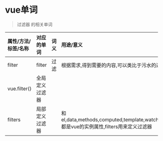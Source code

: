 # vue单词

> 过滤器 的相关单词

| 属性/方法/标签/名称 | 对应的单词 | 词义 | 用途/意义 |
| :--- | :--- | :--- | :--- |
| filter | filter | 过滤 | 根据需求,得到需要的内容,可以类比于污水的过滤 |
| vue.filter\(\) | 全局定义过滤器 |  |  |
| filters | 局部定义过滤器 |  | 和el,data,methods,computed,template,watch,component......都是vue的实例属性,filters用来定义过滤器 |



